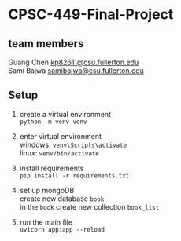 # CPSC-449-Final-Project

## team members

Guang Chen kp82611@csu.fullerton.edu  
Sami Bajwa samibajwa@csu.fullerton.edu

## Setup

1. create a virtual environment  
   `python -m venv venv`

2. enter virtual environment  
   windows: `venv\Scripts\activate`  
   linux: `venv/bin/activate`

3. install requirements  
   `pip install -r requirements.txt`

4. set up mongoDB  
   create new database `book`  
   in the `book` create new collection `book_list`  
   
5. run the main file  
   `uvicorn app:app --reload`
